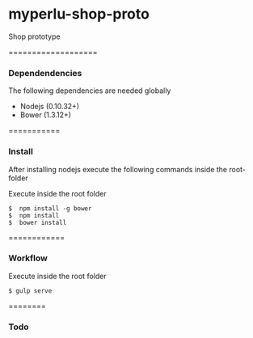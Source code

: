 myperlu-shop-proto
==================

Shop prototype

===================
### Dependendencies
The following dependencies are needed globally

* Nodejs (0.10.32+)
* Bower (1.3.12+)

===========
### Install

After installing nodejs execute the following commands inside the root-folder

Execute inside the root folder
```Shell
$  npm install -g bower
$  npm install
$  bower install
```


============
### Workflow

Execute inside the root folder
```Shell
$ gulp serve
```

========
### Todo

